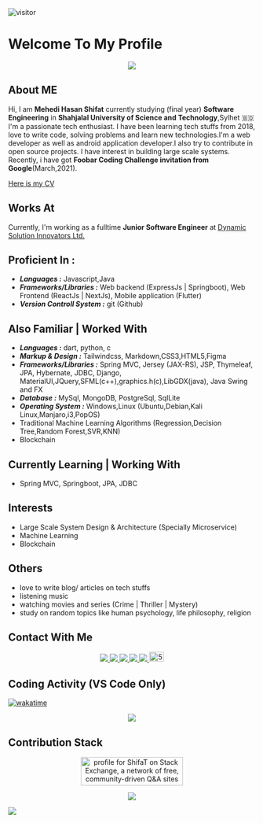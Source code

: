 <img src="https://visitor-badge.glitch.me/badge?page_id=jspw" alt="visitor" >

# Welcome To My Profile 

<p align='center'>
<img align='center' src="https://github-readme-stats.vercel.app/api?username=jspw">
<p/>

## About ME

Hi, I am **Mehedi Hasan Shifat** currently studying (final year) **Software Engineering** in **Shahjalal University of Science and Technology**,Sylhet :bangladesh: I'm a passionate tech enthusiast. I have been learning tech stuffs from 2018, love to write code, solving problems and learn new technologies.I'm a web developer as well as android application developer.I also try to contribute in open source projects. I have interest in building large scale systems. Recently, i have got **Foobar Coding Challenge invitation from Google**(March,2021).

<a href = "https://drive.google.com/file/d/1Jzf-dInTzFiU9j2H9_Sa75_8ziuMBUVW" >Here is my CV</a> 


## Works At

Currently, I'm working as a fulltime **Junior Software Engineer** at [Dynamic Solution Innovators Ltd.](http://dsinnovators.com/)


## Proficient In :

- <b><i>Languages :</i></b> Javascript,Java
- <b><i>Frameworks/Libraries :</i></b> Web backend (ExpressJs | Springboot), Web Frontend (ReactJs | NextJs), Mobile application (Flutter)
- <b><i>Version Controll System :</i></b> git (Github)
 

## Also Familiar | Worked With 

- <b><i>Languages :</i></b> dart, python, c
- <b><i>Markup & Design :</i></b> Tailwindcss, Markdown,CSS3,HTML5,Figma
- <b><i>Frameworks/Libraries :</i></b> Spring MVC, Jersey (JAX-RS), JSP, Thymeleaf, JPA, Hybernate, JDBC, Django, MaterialUI,JQuery,SFML(c++),graphics.h(c),LibGDX(java), Java Swing and FX
- <b><i>Database :</i></b> MySql, MongoDB, PostgreSql, SqlLite
- <b><i>Operating System :</i></b> Windows,Linux (Ubuntu,Debian,Kali Linux,Manjaro,i3,PopOS)
- Traditional Machine Learning Algorithms (Regression,Decision Tree,Random Forest,SVR,KNN)
- Blockchain



## Currently Learning | Working With

- Spring MVC, Springboot, JPA, JDBC

## Interests

- Large Scale System Design & Architecture (Specially Microservice)
- Machine Learning
- Blockchain

## Others

- love to write blog/ articles on tech stuffs
- listening music
- watching movies and series (Crime | Thriller | Mystery)
- study on random topics like human psychology, life philosophy, religion

## Contact With Me

<p align='center'>
 <a href = "mailto:mhshifat757@gmail.com" > <img src="https://img.shields.io/badge/--email?label=E-mail&logo=microsoft-outlook&style=social" > </a> 
 <a href = "https://twitter.com/mhshifat757" > <img src="https://img.shields.io/badge/--twitter?label=Twitter&logo=Twitter&style=social" > </a> 
 <a href = "https://www.linkedin.com/in/mhshifat" > <img src="https://img.shields.io/badge/--linkedin?label=LinkedIn&logo=LinkedIn&style=social" > </a> 
 <a href = "https://www.facebook.com/rio57mh" > <img src="https://img.shields.io/badge/--facebook?label=Facebook&logo=Facebook-outlook&style=social" > </a> 
 <a href = "https://www.quora.com/profile/Mehedi-Hasan-Shifat" > <img src="https://img.shields.io/badge/--quora?label=Quora&logo=quora-outlook&style=social" >  </a> 
<a href="https://dev.to/mhshifat"><img src="https://d2fltix0v2e0sb.cloudfront.net/dev-badge.svg" alt="5hfT's DEV Profile" height="20" width="30"></a>
<p/>

## Coding Activity (VS Code Only)

[![wakatime](https://wakatime.com/badge/user/e668900a-cce8-4ff3-95a3-8fd084d7a12f.svg)](https://wakatime.com/@e668900a-cce8-4ff3-95a3-8fd084d7a12f)

<p align='center' >
<img src="https://wakatime.com/share/@jspw/0c994ff4-d25e-4d63-9966-8ba96411b8da.png" />
</p>

## Contribution Stack 

<p align='center'>
<a href="https://stackexchange.com/users/13399899"><img src="https://stackexchange.com/users/flair/13399899.png" width="208" height="58" alt="profile for ShifaT on Stack Exchange, a network of free, community-driven Q&amp;A sites" title="profile for ShifaT on Stack Exchange, a network of free, community-driven Q&amp;A sites"></a></p>

<p align='center'>
 <img src="https://github-readme-streak-stats.herokuapp.com/?user=jspw&theme=react&count_private=true" >
<p/>

![](https://activity-graph.herokuapp.com/graph?username=jspw&theme=react-dark)

